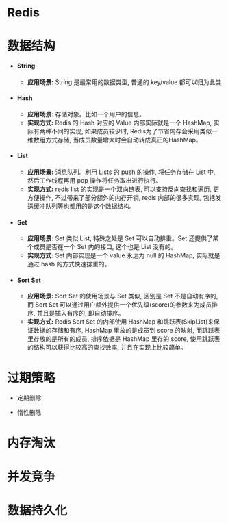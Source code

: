 # Redis

# 数据结构
- #### String
	- **应用场景:** String 是最常用的数据类型, 普通的 key/value 都可以归为此类
- #### Hash
	- **应用场景:** 存储对象。比如一个用户的信息。
	- **实现方式:** Redis 的 Hash 对应的 Value 内部实际就是一个 HashMap, 实际有两种不同的实现, 如果成员较少时, Redis为了节省内存会采用类似一维数组方式存储, 当成员数量增大时会自动转成真正的HashMap。
- #### List
	- **应用场景:** 消息队列。利用 Lists 的 push 的操作, 将任务存储在 List 中, 然后工作线程再用 pop 操作将任务取出进行执行。
	- **实现方式:** redis list 的实现是一个双向链表, 可以支持反向查找和遍历, 更方便操作, 不过带来了部分额外的内存开销, redis 内部的很多实现, 包括发送缓冲队列等也都用的是这个数据结构。
- #### Set
	- **应用场景:** Set 类似 List, 特殊之处是 Set 可以自动排重。Set 还提供了某个成员是否在一个 Set 内的接口, 这个也是 List 没有的。
	- **实现方式:** Set 内部实现是一个 value 永远为 null 的 HashMap, 实际就是通过 hash 的方式快速排重的。
- #### Sort Set
	- **应用场景:** Sort Set 的使用场景与 Set 类似, 区别是 Set 不是自动有序的, 而 Sort Set 可以通过用户额外提供一个优先级(score)的参数来为成员排序, 并且是插入有序的, 即自动排序。
	- **实现方式:** Redis Sort Set 的内部使用 HashMap 和跳跃表(SkipList)来保证数据的存储和有序, HashMap 里放的是成员到 score 的映射, 而跳跃表里存放的是所有的成员, 排序依据是 HashMap 里存的 score, 使用跳跃表的结构可以获得比较高的查找效率, 并且在实现上比较简单。

# 过期策略
- 定期删除

- 惰性删除

# 内存淘汰

# 并发竞争

# 数据持久化
